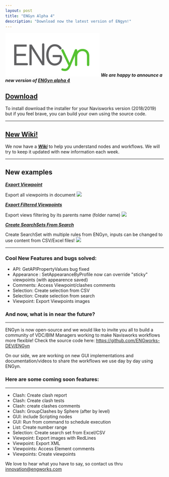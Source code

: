 ```yaml
---
layout: post
title: "ENGyn Alpha 4"
description: "Download now the latest version of ENgyn!"
---
```


![](https://github.com/ENGworks-DEV/ENGyn/blob/master/tools/ENGyn-300x138.png?raw=true)
***We are happy to announce a new version of [ENGyn alpha 4](https://github.com/ENGworks-DEV/ENGyn/releases/tag/0.1.4.alpha4)***

## [Download](https://github.com/ENGworks-DEV/ENGyn/releases/tag/0.1.4.alpha4)
To install download the installer for your Navisworks version (2018/2019) but if you feel brave, you can build your own using the source code.

------
## [New Wiki!](https://github.com/ENGworks-DEV/ENGyn/wiki) 

We now have a [***Wiki***](https://github.com/ENGworks-DEV/ENGyn/wiki) to help you understand nodes and workflows. 
We will try to keep it updated with new information each week.

------
## New examples

[***Export Viewpoint***](https://github.com/ENGworks-DEV/ENGyn/blob/master/examples/ExportViewpoint.vplxml)

Export all viewpoints in document
![](/ENGyn/assests/img/ExportViewpoint.png)

[***Export Filtered Viewpoints***](https://github.com/ENGworks-DEV/ENGyn/blob/master/examples/ExportFilteredViewpoints.vplxml)

Export views filtering by its parents name (folder name)
![](/ENGyn/assests/img/ExportFilteredViewpoints.png)


[***Create SearchSets From Search***](https://github.com/ENGworks-DEV/ENGyn/blob/master/examples/CreateSearchSetsFromSearch.vplxml)

Create SearchSet with multiple rules from ENGyn, inputs can be changed to use content from CSV/Excel files!
![](/ENGyn/assests/img/CreateSearchSetsFromSearch.png)


------

### Cool New Features and bugs solved:

* API: GetAPIPropertyValues bug fixed
* Appearance : SetAppearanceByProfile now can override "sticky" viewpoints (with appearence saved)
* Comments: Access Viewpoint/clashes comments
* Selection: Create selection from CSV
* Selection: Create selection from search
* Viewpoint: Export Viewpoints images


### And now, what is in near the future?
------------------------------------------------------------


ENGyn is now open-source and we would like to invite you all to build a community of VDC/BIM Managers working to make Navisworks workflows more flexible! Check the source code here:  https://github.com/ENGworks-DEV/ENGyn

On our side, we are working on new GUI implementations and documentation/videos to share the workflows we use day by day using ENGyn.

### Here are some coming soon features:
------------------------------------------------------------
* Clash: Create clash report
* Clash: Create clash tests
* Clash: create clashes comments
* Clash: GroupClashes by Sphere (after by level)
* GUI: include Scripting nodes
* GUI: Run from command to schedule execution
* List: Create number range
* Selection: Create search set from Excel/CSV
* Viewpoint: Export images with RedLines
* Viewpoint: Export XML
* Viewpoints: Access Element comments
* Viewpoints: Create viewpoints


We love to hear what you have to say, so contact us thru [innovation@engworks.com](mailto:innovation@engworks.com?subject=ENGyn%200.1.4:%20Feedback)

